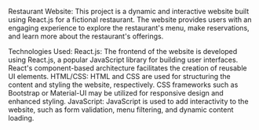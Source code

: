 Restaurant Website:
This project is a dynamic and interactive website built using React.js for a fictional restaurant. The website provides users with an engaging experience to explore the restaurant's menu, make reservations,
and learn more about the restaurant's offerings.

Technologies Used:
React.js: The frontend of the website is developed using React.js, a popular JavaScript library for building user interfaces. React's component-based architecture facilitates the creation of reusable UI elements.
HTML/CSS: HTML and CSS are used for structuring the content and styling the website, respectively. CSS frameworks such as Bootstrap or Material-UI may be utilized for responsive design and enhanced styling.
JavaScript: JavaScript is used to add interactivity to the website, such as form validation, menu filtering, and dynamic content loading.

